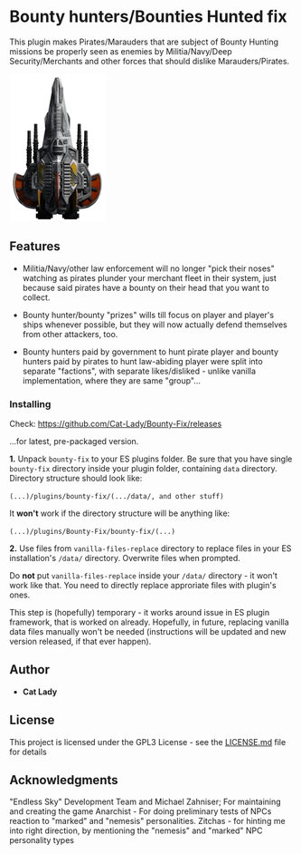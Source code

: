 # Bounty hunters/Bounties Hunted fix

This plugin makes Pirates/Marauders that are subject of Bounty Hunting missions be properly seen as enemies by Militia/Navy/Deep Security/Merchants and other forces that should dislike Marauders/Pirates.

![Marauder Image](/bounty-fix/icon.png?raw=true "Marauder Image")


## Features
- Militia/Navy/other law enforcement will no longer "pick their noses" watching as pirates plunder your merchant fleet in their system, just because said pirates have a bounty on their head that you want to collect.

- Bounty hunter/bounty "prizes" wills till focus on player and player's ships whenever possible, but they will now actually defend themselves from other attackers, too.

- Bounty hunters paid by government to hunt pirate player and bounty hunters paid by pirates to hunt law-abiding player were split into separate "factions", with separate likes/disliked - unlike vanilla implementation, where they are same "group"...




### Installing

Check:
https://github.com/Cat-Lady/Bounty-Fix/releases

...for latest, pre-packaged version.


**1.** Unpack ``bounty-fix`` to your ES plugins folder. Be sure that you have single ``bounty-fix`` directory inside your plugin folder, containing ``data`` directory. Directory structure should look like:

```(...)/plugins/bounty-fix/(.../data/, and other stuff)```


It **won't** work if the directory structure will be anything like:

```(...)/plugins/Bounty-Fix/bounty-fix/(...)```


**2.** Use files from ``vanilla-files-replace`` directory to replace files in your ES installation's ``/data/`` directory. Overwrite files when prompted.

Do **not** put ``vanilla-files-replace`` inside your ``/data/`` directory - it won't work like that. You need to directly replace approriate files with plugin's ones.

This step is (hopefully) temporary - it works around issue in ES plugin framework, that is worked on already. Hopefully, in future, replacing vanilla data files manually won't be needed (instructions will be updated and new version released, if that ever happen).


## Author

* **Cat Lady**


## License

This project is licensed under the GPL3 License - see the [LICENSE.md](LICENSE.md) file for details

## Acknowledgments

"Endless Sky" Development Team and Michael Zahniser; For maintaining and creating the game
Anarchist - For doing preliminary tests of NPCs reaction to "marked" and "nemesis" personalities.
Zitchas - for hinting me into right direction, by mentioning the "nemesis" and "marked" NPC personality types
